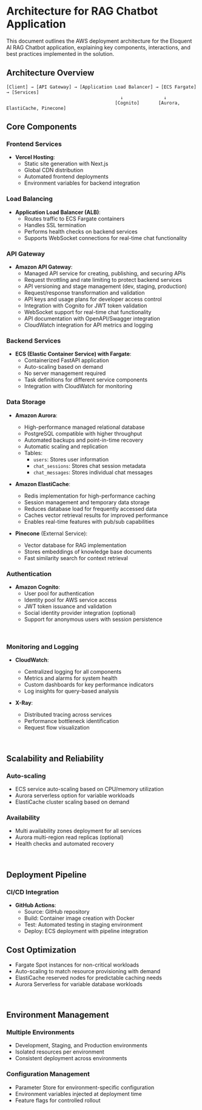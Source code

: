 # Architecture for RAG Chatbot Application

This document outlines the AWS deployment architecture for the Eloquent AI RAG Chatbot application, explaining key components, interactions, and best practices implemented in the solution.

## Architecture Overview
```
[Client] → [API Gateway] → [Application Load Balancer] → [ECS Fargate] → [Services]
                                          ↓               ↓
                                        [Cognito]       [Aurora, ElastiCache, Pinecone]
```

## Core Components

### Frontend Services

- **Vercel Hosting**:
  - Static site generation with Next.js
  - Global CDN distribution
  - Automated frontend deployments
  - Environment variables for backend integration

### Load Balancing

- **Application Load Balancer (ALB)**:
  - Routes traffic to ECS Fargate containers
  - Handles SSL termination
  - Performs health checks on backend services
  - Supports WebSocket connections for real-time chat functionality

### API Gateway

- **Amazon API Gateway**:
  - Managed API service for creating, publishing, and securing APIs
  - Request throttling and rate limiting to protect backend services
  - API versioning and stage management (dev, staging, production)
  - Request/response transformation and validation
  - API keys and usage plans for developer access control
  - Integration with Cognito for JWT token validation
  - WebSocket support for real-time chat functionality
  - API documentation with OpenAPI/Swagger integration
  - CloudWatch integration for API metrics and logging

### Backend Services

- **ECS (Elastic Container Service) with Fargate**:
  - Containerized FastAPI application
  - Auto-scaling based on demand
  - No server management required
  - Task definitions for different service components
  - Integration with CloudWatch for monitoring

### Data Storage

- **Amazon Aurora**:
  - High-performance managed relational database
  - PostgreSQL compatible with higher throughput
  - Automated backups and point-in-time recovery
  - Automatic scaling and replication
  - Tables:
    - `users`: Stores user information
    - `chat_sessions`: Stores chat session metadata
    - `chat_messages`: Stores individual chat messages

- **Amazon ElastiCache**:
  - Redis implementation for high-performance caching
  - Session management and temporary data storage
  - Reduces database load for frequently accessed data
  - Caches vector retrieval results for improved performance
  - Enables real-time features with pub/sub capabilities

- **Pinecone** (External Service):
  - Vector database for RAG implementation
  - Stores embeddings of knowledge base documents
  - Fast similarity search for context retrieval

### Authentication

- **Amazon Cognito**:
  - User pool for authentication
  - Identity pool for AWS service access
  - JWT token issuance and validation
  - Social identity provider integration (optional)
  - Support for anonymous users with session persistence

<br/>

### Monitoring and Logging

- **CloudWatch**:
  - Centralized logging for all components
  - Metrics and alarms for system health
  - Custom dashboards for key performance indicators
  - Log insights for query-based analysis

- **X-Ray**:
  - Distributed tracing across services
  - Performance bottleneck identification
  - Request flow visualization

<br/>

## Scalability and Reliability

### Auto-scaling

- ECS service auto-scaling based on CPU/memory utilization
- Aurora serverless option for variable workloads
- ElastiCache cluster scaling based on demand

### Availability

- Multi availability zones deployment for all services
- Aurora multi-region read replicas (optional)
- Health checks and automated recovery

<br/>

## Deployment Pipeline

### CI/CD Integration

- **GitHub Actions**:
  - Source: GitHub repository
  - Build: Container image creation with Docker
  - Test: Automated testing in staging environment
  - Deploy: ECS deployment with pipeline integration

## Cost Optimization

- Fargate Spot instances for non-critical workloads
- Auto-scaling to match resource provisioning with demand
- ElastiCache reserved nodes for predictable caching needs
- Aurora Serverless for variable database workloads

<br/>

## Environment Management

### Multiple Environments

- Development, Staging, and Production environments
- Isolated resources per environment
- Consistent deployment across environments

### Configuration Management

- Parameter Store for environment-specific configuration
- Environment variables injected at deployment time
- Feature flags for controlled rollout
